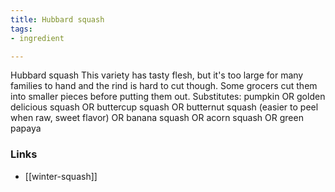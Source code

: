```yaml
---
title: Hubbard squash
tags:
- ingredient

---
```

Hubbard squash This variety has tasty flesh, but it's too large for many families to hand and the rind is hard to cut though. Some grocers cut them into smaller pieces before putting them out. Substitutes: pumpkin OR golden delicious squash OR buttercup squash OR butternut squash (easier to peel when raw, sweet flavor) OR banana squash OR acorn squash OR green papaya

### Links

* [[winter-squash]]
